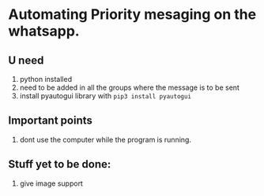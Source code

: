 # Automating Priority mesaging on the whatsapp.

## U need
1. python installed
2. need to be added in all the groups where the message is to be sent
3. install pyautogui library with `pip3 install pyautogui`


## Important points
1. dont use the computer while the program is running.




## Stuff yet to be done:
1. give image support
